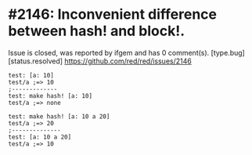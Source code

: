 
#2146: Inconvenient difference between hash! and block!.
================================================================================
Issue is closed, was reported by ifgem and has 0 comment(s).
[type.bug] [status.resolved]
<https://github.com/red/red/issues/2146>

```
test: [a: 10]
test/a ;=> 10
;-------------
test: make hash! [a: 10]
test/a ;=> none
```

```
test: make hash! [a: 10 a 20]
test/a ;=> 20
;--------------
test: [a: 10 a 20]
test/a ;=> 10
```



